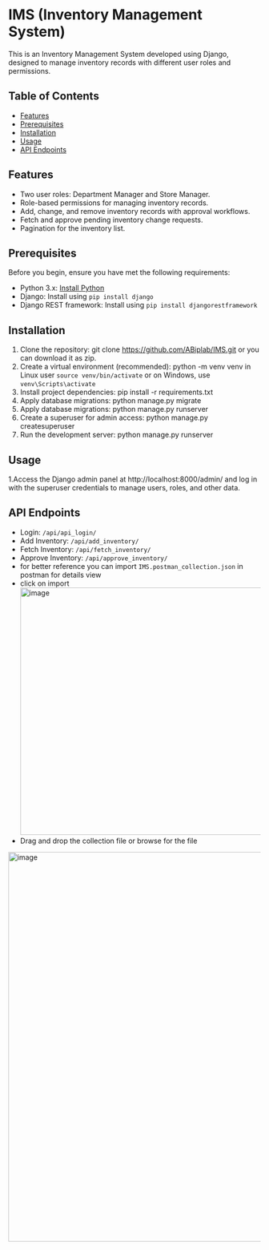 # IMS (Inventory Management System)

This is an Inventory Management System developed using Django, designed to manage inventory records with different user roles and permissions.
## Table of Contents
- [Features](#features)
- [Prerequisites](#prerequisites)
- [Installation](#installation)
- [Usage](#usage)
- [API Endpoints](#api-endpoints)


## Features

- Two user roles: Department Manager and Store Manager.
- Role-based permissions for managing inventory records.
- Add, change, and remove inventory records with approval workflows.
- Fetch and approve pending inventory change requests.
- Pagination for the inventory list.

## Prerequisites

Before you begin, ensure you have met the following requirements:

- Python 3.x: [Install Python](https://www.python.org/downloads/)
- Django: Install using `pip install django`
- Django REST framework: Install using `pip install djangorestframework`

## Installation

1. Clone the repository:
    git clone https://github.com/ABiplab/IMS.git or you can download it as zip.
2. Create a virtual environment (recommended):
    python -m venv venv
    in Linux user `source venv/bin/activate`   or on Windows, use `venv\Scripts\activate`
3. Install project dependencies:
    pip install -r requirements.txt
4. Apply database migrations:
    python manage.py migrate
5. Apply database migrations:
    python manage.py runserver
6. Create a superuser for admin access:
    python manage.py createsuperuser
7. Run the development server:
    python manage.py runserver

## Usage
1.Access the Django admin panel at http://localhost:8000/admin/ and log in with the superuser credentials to manage users, roles, and other data.

## API Endpoints
* Login: `/api/api_login/`
* Add Inventory: `/api/add_inventory/`
* Fetch Inventory: `/api/fetch_inventory/`
* Approve Inventory: `/api/approve_inventory/`
* for better reference you can import `IMS.postman_collection.json` in postman for details view
* click on import <br>
<img width="494" alt="image" src="https://github.com/ABiplab/IMS/assets/35728992/fcea272b-1d91-4add-97c7-add6265d2e90"><br>
* Drag and drop the collection file or browse for the file
<img width="778" alt="image" src="https://github.com/ABiplab/IMS/assets/35728992/fa829f98-5613-4665-af2f-c24cf23bddba">



